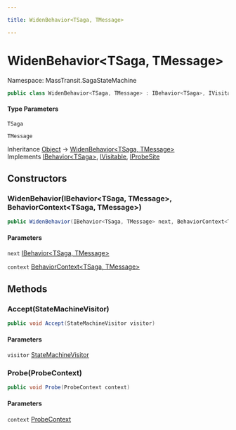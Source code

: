 ```yaml
---

title: WidenBehavior<TSaga, TMessage>

---
```


# WidenBehavior\<TSaga, TMessage\>

Namespace: MassTransit.SagaStateMachine

```csharp
public class WidenBehavior<TSaga, TMessage> : IBehavior<TSaga>, IVisitable, IProbeSite
```

#### Type Parameters

`TSaga`<br/>

`TMessage`<br/>

Inheritance [Object](https://learn.microsoft.com/en-us/dotnet/api/system.object) → [WidenBehavior\<TSaga, TMessage\>](../masstransit-sagastatemachine/widenbehavior-2)<br/>
Implements [IBehavior\<TSaga\>](../../masstransit-abstractions/masstransit/ibehavior-1), [IVisitable](../../masstransit-abstractions/masstransit/ivisitable), [IProbeSite](../../masstransit-abstractions/masstransit/iprobesite)

## Constructors

### **WidenBehavior(IBehavior\<TSaga, TMessage\>, BehaviorContext\<TSaga, TMessage\>)**

```csharp
public WidenBehavior(IBehavior<TSaga, TMessage> next, BehaviorContext<TSaga, TMessage> context)
```

#### Parameters

`next` [IBehavior\<TSaga, TMessage\>](../../masstransit-abstractions/masstransit/ibehavior-2)<br/>

`context` [BehaviorContext\<TSaga, TMessage\>](../../masstransit-abstractions/masstransit/behaviorcontext-2)<br/>

## Methods

### **Accept(StateMachineVisitor)**

```csharp
public void Accept(StateMachineVisitor visitor)
```

#### Parameters

`visitor` [StateMachineVisitor](../../masstransit-abstractions/masstransit/statemachinevisitor)<br/>

### **Probe(ProbeContext)**

```csharp
public void Probe(ProbeContext context)
```

#### Parameters

`context` [ProbeContext](../../masstransit-abstractions/masstransit/probecontext)<br/>
